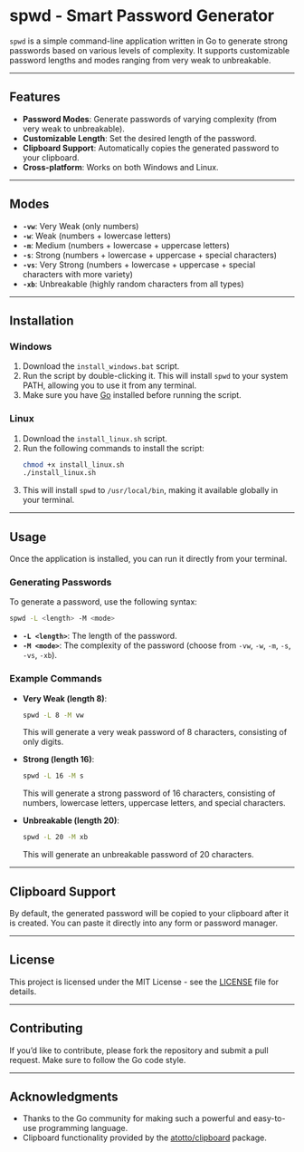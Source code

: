 # spwd - Smart Password Generator

`spwd` is a simple command-line application written in Go to generate strong passwords based on various levels of complexity. It supports customizable password lengths and modes ranging from very weak to unbreakable.

---

## Features

- **Password Modes**: Generate passwords of varying complexity (from very weak to unbreakable).
- **Customizable Length**: Set the desired length of the password.
- **Clipboard Support**: Automatically copies the generated password to your clipboard.
- **Cross-platform**: Works on both Windows and Linux.

---

## Modes

- **`-vw`**: Very Weak (only numbers)
- **`-w`**: Weak (numbers + lowercase letters)
- **`-m`**: Medium (numbers + lowercase + uppercase letters)
- **`-s`**: Strong (numbers + lowercase + uppercase + special characters)
- **`-vs`**: Very Strong (numbers + lowercase + uppercase + special characters with more variety)
- **`-xb`**: Unbreakable (highly random characters from all types)

---

## Installation

### Windows

1. Download the `install_windows.bat` script.
2. Run the script by double-clicking it. This will install `spwd` to your system PATH, allowing you to use it from any terminal.
3. Make sure you have [Go](https://golang.org/dl/) installed before running the script.

### Linux

1. Download the `install_linux.sh` script.
2. Run the following commands to install the script:
   ```bash
   chmod +x install_linux.sh
   ./install_linux.sh
   ```
3. This will install `spwd` to `/usr/local/bin`, making it available globally in your terminal.

---

## Usage

Once the application is installed, you can run it directly from your terminal.

### Generating Passwords

To generate a password, use the following syntax:

```bash
spwd -L <length> -M <mode>
```

- **`-L <length>`**: The length of the password.
- **`-M <mode>`**: The complexity of the password (choose from `-vw`, `-w`, `-m`, `-s`, `-vs`, `-xb`).

### Example Commands

- **Very Weak (length 8)**:
  ```bash
  spwd -L 8 -M vw
  ```
  This will generate a very weak password of 8 characters, consisting of only digits.

- **Strong (length 16)**:
  ```bash
  spwd -L 16 -M s
  ```
  This will generate a strong password of 16 characters, consisting of numbers, lowercase letters, uppercase letters, and special characters.

- **Unbreakable (length 20)**:
  ```bash
  spwd -L 20 -M xb
  ```
  This will generate an unbreakable password of 20 characters.

---

## Clipboard Support

By default, the generated password will be copied to your clipboard after it is created. You can paste it directly into any form or password manager.

---

## License

This project is licensed under the MIT License - see the [LICENSE](LICENSE) file for details.

---

## Contributing

If you’d like to contribute, please fork the repository and submit a pull request. 
Make sure to follow the Go code style.

---

## Acknowledgments

- Thanks to the Go community for making such a powerful and easy-to-use programming language.
- Clipboard functionality provided by the [atotto/clipboard](https://github.com/atotto/clipboard) package.
